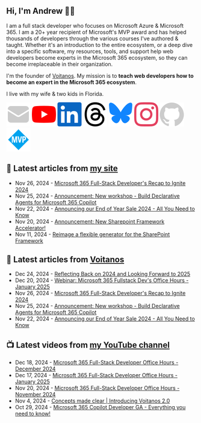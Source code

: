 ## Hi, I'm Andrew 👋🏼

I am a full stack developer who focuses on Microsoft Azure & Microsoft 365. I am a 20+ year recipient of Microsoft's MVP award and has helped thousands of developers through the various courses I've authored & taught. Whether it's an introduction to the entire ecosystem, or a deep dive into a specific software, my resources, tools, and support help web developers become experts in the Microsoft 365 ecosystem, so they can become irreplaceable in their organization.

I'm the founder of [Voitanos](https://www.voitanos.io). My mission is to **teach web developers how to become an expert in the Microsoft 365 ecosystem**.

I live with my wife & two kids in Florida.

[![](./images/mail.svg)](https://newsletter.voitanos.io) 
[![](./images/youtube.svg)](https://andrewconnell.social/youtube) 
[![](./images/linkedin.svg)](https://andrewconnell.social/linkedin) 
[![](./images/threads.svg)](https://andrewconnell.social/threads) 
[![](./images/bluesky.svg)](https://andrewconnell.social/bluesky) 
[![](./images/instagram.svg)](andrewconnell.social/instagram) 
[![](./images/github.svg)](andrewconnell.social/github) 
[![](./images/mvp.svg)](andrewconnell.social/mvp) 

## 📘 Latest articles from [my site](https://www.andrewconnell.com/)
<!-- MYBLOG-POST-LIST:START -->
- Nov 26, 2024 - [Microsoft 365 Full-Stack Developer&#39;s Recap to Ignite 2024](https://www.voitanos.io/blog/microsoft-365-fullstack-developer-recap-microsoft-ignite-2024/?utm_medium=rss&utm_source=andrewconnell.com)
- Nov 25, 2024 - [Announcement: New workshop - Build Declarative Agents for Microsoft 365 Copilot](https://www.voitanos.io/blog/announce-new-build-declarative-agents-microsoft-365-copilot-workshop/?utm_medium=rss&utm_source=andrewconnell.com)
- Nov 22, 2024 - [Announcing our End of Year Sale 2024 - All You Need to Know](https://www.voitanos.io/blog/end-of-year-sale-2024/?utm_medium=rss&utm_source=andrewconnell.com)
- Nov 20, 2024 - [Announcement: New Sharepoint Framework Accelerator!](https://www.voitanos.io/blog/announce-new-sharepoint-framework-accelerator/?utm_medium=rss&utm_source=andrewconnell.com)
- Nov 11, 2024 - [Reimage a flexible generator for the SharePoint Framework](https://www.voitanos.io/blog/sharepoint-framework-reimagine-flexible-generator/?utm_medium=rss&utm_source=andrewconnell.com)<!-- MYBLOG-POST-LIST:END -->

## 📙 Latest articles from [Voitanos](https://www.voitanos.io/blog/)
<!-- VOITANOSBLOG-POST-LIST:START -->
- Dec 24, 2024 - [Reflecting Back on 2024 and Looking Forward to 2025](https://www.voitanos.io/blog/reflecting-back-2024-looking-forward-2025/?utm_medium=rss&utm_source=voitanos.io)
- Dec 20, 2024 - [Webinar: Microsoft 365 Fullstack Dev&#39;s Office Hours - January 2025](https://www.voitanos.io/webinars/microsoft-365-full-stack-office-hours-2025-01-january/?utm_medium=rss&utm_source=voitanos.io)
- Nov 26, 2024 - [Microsoft 365 Full-Stack Developer&#39;s Recap to Ignite 2024](https://www.voitanos.io/blog/microsoft-365-fullstack-developer-recap-microsoft-ignite-2024/?utm_medium=rss&utm_source=voitanos.io)
- Nov 25, 2024 - [Announcement: New workshop - Build Declarative Agents for Microsoft 365 Copilot](https://www.voitanos.io/blog/announce-new-build-declarative-agents-microsoft-365-copilot-workshop/?utm_medium=rss&utm_source=voitanos.io)
- Nov 22, 2024 - [Announcing our End of Year Sale 2024 - All You Need to Know](https://www.voitanos.io/blog/end-of-year-sale-2024/?utm_medium=rss&utm_source=voitanos.io)<!-- VOITANOSBLOG-POST-LIST:END -->

## 📺 Latest videos from [my YouTube channel](https://www.youtube.com/@andrew_connell)
<!-- VOITANOSYOUTUBE-POST-LIST:START -->
- Dec 18, 2024 - [Microsoft 365 Full-Stack Developer Office Hours - December 2024](https://www.youtube.com/watch?v=fzhHWOWRm1I)
- Dec 17, 2024 - [Microsoft 365 Full-Stack Developer Office Hours - January 2025](https://www.youtube.com/watch?v=-DrtX3USgEs)
- Nov 20, 2024 - [Microsoft 365 Full-Stack Developer Office Hours - November 2024](https://www.youtube.com/watch?v=aSPEOMH7ntc)
- Nov 4, 2024 - [Concepts made clear | Introducing Voitanos 2.0](https://www.youtube.com/watch?v=9hi0R4XDGzs)
- Oct 29, 2024 - [Microsoft 365 Copilot Developer GA - Everything you need to know!](https://www.youtube.com/watch?v=IKG-UEdmP7M)<!-- VOITANOSYOUTUBE-POST-LIST:END -->
